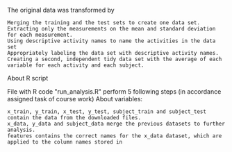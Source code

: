 The original data was transformed by

    Merging the training and the test sets to create one data set.
    Extracting only the measurements on the mean and standard deviation for each measurement.
    Using descriptive activity names to name the activities in the data set
    Appropriately labeling the data set with descriptive activity names.
    Creating a second, independent tidy data set with the average of each variable for each activity and each subject.

About R script

File with R code "run_analysis.R" perform 5 following steps (in accordance assigned task of course work)
About variables:

    x_train, y_train, x_test, y_test, subject_train and subject_test contain the data from the downloaded files.
    x_data, y_data and subject_data merge the previous datasets to further analysis.
    features contains the correct names for the x_data dataset, which are applied to the column names stored in
